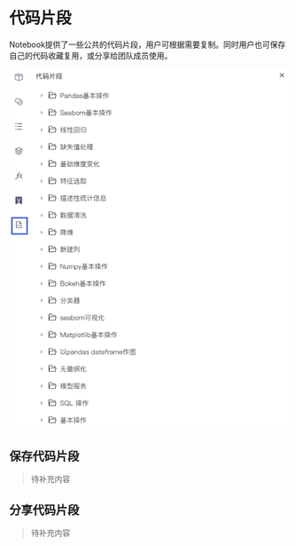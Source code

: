 # 代码片段

Notebook提供了一些公共的代码片段，用户可根据需要复制。同时用户也可保存自己的代码收藏复用，或分享给团队成员使用。

![](/assets/dmpd.png)

## 保存代码片段

>待补充内容

## 分享代码片段

>待补充内容





